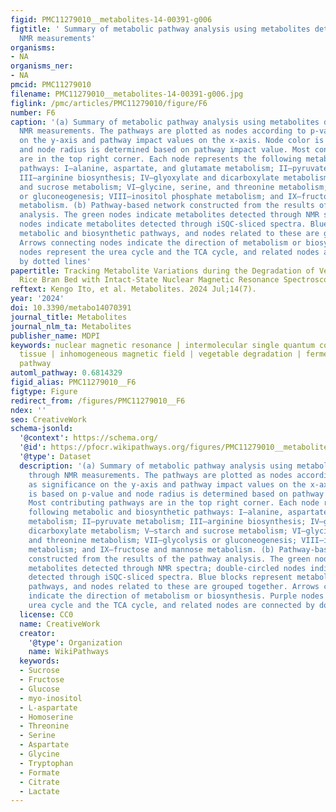 ```yaml
---
figid: PMC11279010__metabolites-14-00391-g006
figtitle: ' Summary of metabolic pathway analysis using metabolites detected through
  NMR measurements'
organisms:
- NA
organisms_ner:
- NA
pmcid: PMC11279010
filename: PMC11279010__metabolites-14-00391-g006.jpg
figlink: /pmc/articles/PMC11279010/figure/F6
number: F6
caption: '(a) Summary of metabolic pathway analysis using metabolites detected through
  NMR measurements. The pathways are plotted as nodes according to p-values as significance
  on the y-axis and pathway impact values on the x-axis. Node color is based on p-value
  and node radius is determined based on pathway impact value. Most contributing pathways
  are in the top right corner. Each node represents the following metabolic and biosynthetic
  pathways: I—alanine, aspartate, and glutamate metabolism; II—pyruvate metabolism;
  III—arginine biosynthesis; IV—glyoxylate and dicarboxylate metabolism; V—starch
  and sucrose metabolism; VI—glycine, serine, and threonine metabolism; VII—glycolysis
  or gluconeogenesis; VIII—inositol phosphate metabolism; and IX—fructose and mannose
  metabolism. (b) Pathway-based network constructed from the results of the pathway
  analysis. The green nodes indicate metabolites detected through NMR spectra; double-circled
  nodes indicate metabolites detected through iSQC-sliced spectra. Blue blocks represent
  metabolic and biosynthetic pathways, and nodes related to these are grouped together.
  Arrows connecting nodes indicate the direction of metabolism or biosynthesis. Purple
  nodes represent the urea cycle and the TCA cycle, and related nodes are connected
  by dotted lines'
papertitle: Tracking Metabolite Variations during the Degradation of Vegetables in
  Rice Bran Bed with Intact-State Nuclear Magnetic Resonance Spectroscopy
reftext: Kengo Ito, et al. Metabolites. 2024 Jul;14(7).
year: '2024'
doi: 10.3390/metabo14070391
journal_title: Metabolites
journal_nlm_ta: Metabolites
publisher_name: MDPI
keywords: nuclear magnetic resonance | intermolecular single quantum coherence | intact
  tissue | inhomogeneous magnetic field | vegetable degradation | fermentation | metabolic
  pathway
automl_pathway: 0.6814329
figid_alias: PMC11279010__F6
figtype: Figure
redirect_from: /figures/PMC11279010__F6
ndex: ''
seo: CreativeWork
schema-jsonld:
  '@context': https://schema.org/
  '@id': https://pfocr.wikipathways.org/figures/PMC11279010__metabolites-14-00391-g006.html
  '@type': Dataset
  description: '(a) Summary of metabolic pathway analysis using metabolites detected
    through NMR measurements. The pathways are plotted as nodes according to p-values
    as significance on the y-axis and pathway impact values on the x-axis. Node color
    is based on p-value and node radius is determined based on pathway impact value.
    Most contributing pathways are in the top right corner. Each node represents the
    following metabolic and biosynthetic pathways: I—alanine, aspartate, and glutamate
    metabolism; II—pyruvate metabolism; III—arginine biosynthesis; IV—glyoxylate and
    dicarboxylate metabolism; V—starch and sucrose metabolism; VI—glycine, serine,
    and threonine metabolism; VII—glycolysis or gluconeogenesis; VIII—inositol phosphate
    metabolism; and IX—fructose and mannose metabolism. (b) Pathway-based network
    constructed from the results of the pathway analysis. The green nodes indicate
    metabolites detected through NMR spectra; double-circled nodes indicate metabolites
    detected through iSQC-sliced spectra. Blue blocks represent metabolic and biosynthetic
    pathways, and nodes related to these are grouped together. Arrows connecting nodes
    indicate the direction of metabolism or biosynthesis. Purple nodes represent the
    urea cycle and the TCA cycle, and related nodes are connected by dotted lines'
  license: CC0
  name: CreativeWork
  creator:
    '@type': Organization
    name: WikiPathways
  keywords:
  - Sucrose
  - Fructose
  - Glucose
  - myo-inositol
  - L-aspartate
  - Homoserine
  - Threonine
  - Serine
  - Aspartate
  - Glycine
  - Tryptophan
  - Formate
  - Citrate
  - Lactate
---
```

